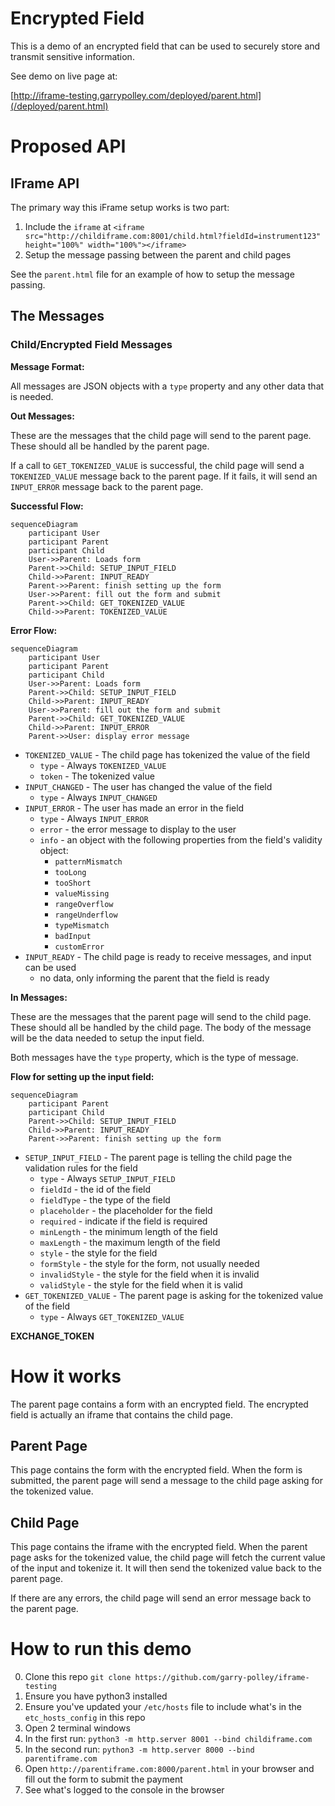# Encrypted Field

This is a demo of an encrypted field that can be used to securely store and transmit sensitive information.

See demo on live page at:

[http://iframe-testing.garrypolley.com/deployed/parent.html](/deployed/parent.html)


# Proposed API

## IFrame API

The primary way this iFrame setup works is two part:

1. Include the `iframe` at `<iframe src="http://childiframe.com:8001/child.html?fieldId=instrument123" height="100%" width="100%"></iframe>`
2. Setup the message passing between the parent and child pages

See the `parent.html` file for an example of how to setup the message passing.

## The Messages

### Child/Encrypted Field Messages

**Message Format:**

All messages are JSON objects with a `type` property and any other data that is needed.

**Out Messages:**

These are the messages that the child page will send to the parent page. These should all be handled by the parent page.

If a call to `GET_TOKENIZED_VALUE` is successful, the child page will send a `TOKENIZED_VALUE` message back to the parent page. If it fails, it will send an `INPUT_ERROR` message back to the parent page.

**Successful Flow:**

```mermaid
sequenceDiagram
    participant User
    participant Parent
    participant Child
    User->>Parent: Loads form
    Parent->>Child: SETUP_INPUT_FIELD
    Child->>Parent: INPUT_READY
    Parent->>Parent: finish setting up the form
    User->>Parent: fill out the form and submit
    Parent->>Child: GET_TOKENIZED_VALUE
    Child->>Parent: TOKENIZED_VALUE
```

**Error Flow:**

```mermaid
sequenceDiagram
    participant User
    participant Parent
    participant Child
    User->>Parent: Loads form
    Parent->>Child: SETUP_INPUT_FIELD
    Child->>Parent: INPUT_READY
    User->>Parent: fill out the form and submit
    Parent->>Child: GET_TOKENIZED_VALUE
    Child->>Parent: INPUT_ERROR
    Parent->>User: display error message
```

* `TOKENIZED_VALUE` - The child page has tokenized the value of the field
  * `type` - Always `TOKENIZED_VALUE`
  * `token` - The tokenized value
* `INPUT_CHANGED` - The user has changed the value of the field
  * `type` - Always `INPUT_CHANGED`
* `INPUT_ERROR` - The user has made an error in the field
  * `type` - Always `INPUT_ERROR`
  * `error` - the error message to display to the user
  * `info` - an object with the following properties from the field's validity object:
    * `patternMismatch`
    * `tooLong`
    * `tooShort`
    * `valueMissing`
    * `rangeOverflow`
    * `rangeUnderflow`
    * `typeMismatch`
    * `badInput`
    * `customError`
* `INPUT_READY` - The child page is ready to receive messages, and input can be used
  * no data, only informing the parent that the field is ready

**In Messages:**

These are the messages that the parent page will send to the child page. These should all be handled by the child page. The body of the message will be the data needed to setup the input field.

Both messages have the `type` property, which is the type of message.

**Flow for setting up the input field:**

```mermaid
sequenceDiagram
    participant Parent
    participant Child
    Parent->>Child: SETUP_INPUT_FIELD
    Child->>Parent: INPUT_READY
    Parent->>Parent: finish setting up the form
```

* `SETUP_INPUT_FIELD` - The parent page is telling the child page the validation rules for the field
  * `type` - Always `SETUP_INPUT_FIELD`
  * `fieldId` - the id of the field
  * `fieldType` - the type of the field
  * `placeholder` - the placeholder for the field
  * `required` - indicate if the field is required
  * `minLength` - the minimum length of the field
  * `maxLength` - the maximum length of the field
  * `style` - the style for the field
  * `formStyle` - the style for the form, not usually needed
  * `invalidStyle` - the style for the field when it is invalid
  * `validStyle` - the style for the field when it is valid
* `GET_TOKENIZED_VALUE` - The parent page is asking for the tokenized value of the field
  * `type` - Always `GET_TOKENIZED_VALUE`


**EXCHANGE_TOKEN**


# How it works

The parent page contains a form with an encrypted field. The encrypted field is actually an iframe that contains the child page.

## Parent Page

This page contains the form with the encrypted field. When the form is submitted, the parent page will send a message to the child page asking for the tokenized value.

## Child Page

This page contains the iframe with the encrypted field. When the parent page asks for the tokenized value, the child page will fetch the current value of the input and tokenize it. It will then send the tokenized value back to the parent page.

If there are any errors, the child page will send an error message back to the parent page.

# How to run this demo

0. Clone this repo `git clone https://github.com/garry-polley/iframe-testing`
0. Ensure you have python3 installed
0. Ensure you've updated your `/etc/hosts` file to include what's in the `etc_hosts_config` in this repo
0. Open 2 terminal windows
0. In the first run: `python3 -m http.server 8001 --bind childiframe.com`
0. In the second run: `python3 -m http.server 8000 --bind parentiframe.com`
0. Open `http://parentiframe.com:8000/parent.html` in your browser and fill out the form to submit the payment
0. See what's logged to the console in the browser
